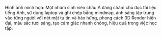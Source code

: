 Hình ảnh minh họa: Một nhóm sinh viên châu Á đang chăm chú đọc tài liệu tiếng Anh, sử dụng laptop và ghi chép bằng mindmap, ánh sáng tập trung vào từng người với nét mặt tự tin và hào hứng, phong cách 3D Render hiện đại, màu sắc tươi sáng, tạo cảm giác nhanh chóng, hiệu quả trong việc học tập.